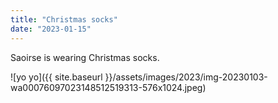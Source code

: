 ```yaml
---
title: "Christmas socks"
date: "2023-01-15"
---
```


Saoirse is wearing Christmas socks.

![yo yo]({{ site.baseurl }}/assets/images/2023/img-20230103-wa00076097023148512519313-576x1024.jpeg)
